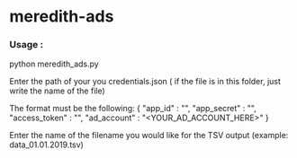 # meredith-ads

### Usage :

python meredith_ads.py

Enter the path of your you credentials.json ( if the file is in this folder, just write the name of the file)

The format must be the following:
{
    "app_id" : "<YOUR APP_ID HERE>",
    "app_secret" : "<YOUR APP_SECRET HERE>",
    "access_token" : "<YOUR ACCESS_TOKEN HERE>",
    "ad_account" : "<YOUR_AD_ACCOUNT_HERE>"
}

Enter the name of the filename you would like for the TSV output (example: data_01.01.2019.tsv)
